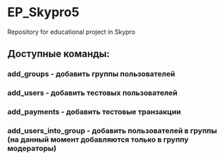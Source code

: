 # EP_Skypro5
Repository for educational project in Skypro

## Доступные команды:

### add_groups - добавить группы пользователей

### add_users - добавить тестовых пользователей

### add_payments - добавить тестовые транзакции

### add_users_into_group - добавить пользователей в группы (на данный момент добавляются только в группу модераторы)